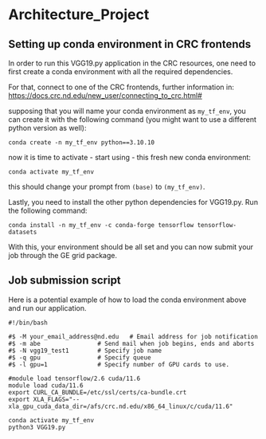 # Architecture_Project

## Setting up conda environment in CRC frontends
In order to run this VGG19.py application in the CRC resources, one need to first create a conda environment with all the required dependencies.

For that, connect to one of the CRC frontends, further information in: https://docs.crc.nd.edu/new_user/connecting_to_crc.html#

supposing that you will name your conda environment as `my_tf_env`, you can create it with the following command (you might want to use a different python version as well):
```commandline
conda create -n my_tf_env python==3.10.10
```

now it is time to activate - start using - this fresh new conda environment:
```commandline
conda activate my_tf_env
```

this should change your prompt from `(base)` to `(my_tf_env)`.

Lastly, you need to install the other python dependencies for VGG19.py. Run the following command:
```commandline
conda install -n my_tf_env -c conda-forge tensorflow tensorflow-datasets
```

With this, your environment should be all set and you can now submit your job through the GE grid package.

## Job submission script

Here is a potential example of how to load the conda environment above and run our application.
```commandline
#!/bin/bash

#$ -M your_email_address@nd.edu   # Email address for job notification
#$ -m abe                # Send mail when job begins, ends and aborts
#$ -N vgg19_test1        # Specify job name
#$ -q gpu                # Specify queue
#$ -l gpu=1              # Specify number of GPU cards to use.

#module load tensorflow/2.6 cuda/11.6
module load cuda/11.6
export CURL_CA_BUNDLE=/etc/ssl/certs/ca-bundle.crt
export XLA_FLAGS="--xla_gpu_cuda_data_dir=/afs/crc.nd.edu/x86_64_linux/c/cuda/11.6"

conda activate my_tf_env
python3 VGG19.py
```